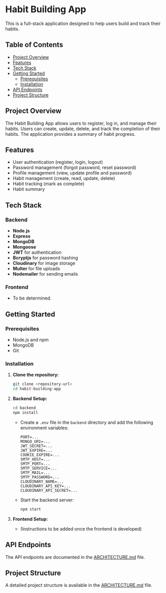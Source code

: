 # Habit Building App

This is a full-stack application designed to help users build and track their habits.

## Table of Contents

- [Project Overview](#project-overview)
- [Features](#features)
- [Tech Stack](#tech-stack)
- [Getting Started](#getting-started)
  - [Prerequisites](#prerequisites)
  - [Installation](#installation)
- [API Endpoints](#api-endpoints)
- [Project Structure](#project-structure)

## Project Overview

The Habit Building App allows users to register, log in, and manage their habits. Users can create, update, delete, and track the completion of their habits. The application provides a summary of habit progress.

## Features

- User authentication (register, login, logout)
- Password management (forgot password, reset password)
- Profile management (view, update profile and password)
- Habit management (create, read, update, delete)
- Habit tracking (mark as complete)
- Habit summary

## Tech Stack

### Backend

- **Node.js**
- **Express**
- **MongoDB**
- **Mongoose**
- **JWT** for authentication
- **Bcryptjs** for password hashing
- **Cloudinary** for image storage
- **Multer** for file uploads
- **Nodemailer** for sending emails

### Frontend

- To be determined.

## Getting Started

### Prerequisites

- Node.js and npm
- MongoDB
- Git

### Installation

1.  **Clone the repository:**
    ```bash
    git clone <repository-url>
    cd habit-building-app
    ```

2.  **Backend Setup:**
    ```bash
    cd backend
    npm install
    ```
    - Create a `.env` file in the `backend` directory and add the following environment variables:
      ```
      PORT=...
      MONGO_URI=...
      JWT_SECRET=...
      JWT_EXPIRE=...
      COOKIE_EXPIRE=...
      SMTP_HOST=...
      SMTP_PORT=...
      SMTP_SERVICE=...
      SMTP_MAIL=...
      SMTP_PASSWORD=...
      CLOUDINARY_NAME=...
      CLOUDINARY_API_KEY=...
      CLOUDINARY_API_SECRET=...
      ```
    - Start the backend server:
      ```bash
      npm start
      ```

3.  **Frontend Setup:**
    - (Instructions to be added once the frontend is developed)

## API Endpoints

The API endpoints are documented in the [ARCHITECTURE.md](ARCHITECTURE.md) file.

## Project Structure

A detailed project structure is available in the [ARCHITECTURE.md](ARCHITECTURE.md) file.
